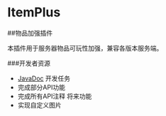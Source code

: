 # ItemPlus
##物品加强插件

本插件用于服务器物品可玩性加强，兼容各版本服务端。

###开发者资源
* [JavaDoc](http://tribeserver.github.io/ItemPlus)
开发任务
* 完成部分API功能
* 完成所有API注释
将来功能
* 实现自定义图片

